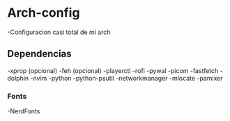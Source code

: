 # Arch-config
-Configuracion casi total de mi arch

## Dependencias
-xprop (opcional)
-feh (opcional)
-playerctl
-rofi
-pywal
-picom
-fastfetch
-dolphin
-nvim
-python
-python-psutil
-networkmanager
-mlocate
-pamixer

### Fonts
-NerdFonts
